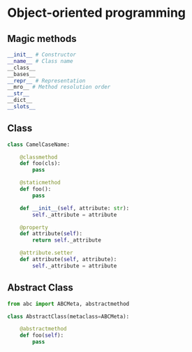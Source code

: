 # Object-oriented programming

## Magic methods

```python
__init__ # Constructor
__name__ # Class name
__class__
__bases__
__repr__ # Representation
__mro__ # Method resolution order
__str__
__dict__
__slots__ 
```

## Class

```python
class CamelCaseName:

    @classmethod
    def foo(cls):
        pass

    @staticmethod
    def foo():
        pass

    def __init__(self, attribute: str):
        self._attribute = attribute

    @property
    def attribute(self):
        return self._attribute

    @attribute.setter
    def attribute(self, attribute):
        self._attribute = attribute
```

## Abstract Class

```python
from abc import ABCMeta, abstractmethod

class AbstractClass(metaclass=ABCMeta):

    @abstractmethod
    def foo(self):
        pass
```